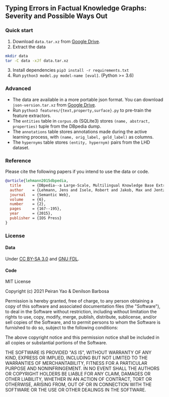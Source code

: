## Typing Errors in Factual Knowledge Graphs: Severity and Possible Ways Out

### Quick start
1. Download `data.tar.xz` from [Google Drive](https://drive.google.com/drive/folders/18PVGaDJy_JaJV8jezYeRYteFlomoBfnt?usp=sharing).
2. Extract the data
```bash
mkdir data
tar -C data -xJf data.tar.xz
```
3. Install dependencies `pip3 install -r requirements.txt`
3. Run `python3 model.py model-name [eval]`. (Python >= 3.6)

### Advanced
* The data are available in a more portable json format. You can download `json-version.tar.xz` from [Google Drive](https://drive.google.com/drive/folders/18PVGaDJy_JaJV8jezYeRYteFlomoBfnt?usp=sharing).
* Run `python3 features/{text,property,surface}.py` to pre-train the feature extractors.
* The `entities` table in `corpus.db` (SQLite3) stores `(name, abstract, properties)` tuple from the DBpedia dump.
* The `annotations` table stores annotations made during the active learning process, with `(name, orig_label, gold_label)` as columns.
* The `hypernyms` table stores `(entity, hypernym)` pairs from the LHD dataset.

### Reference
Please cite the following papers if you intend to use the data or code.
```bib
@article{lehmann2015dbpedia,
  title     = {DBpedia--a Large-Scale, Multilingual Knowledge Base Extracted from Wikipedia},
  author    = {Lehmann, Jens and Isele, Robert and Jakob, Max and Jentzsch, Anja and Kontokostas, Dimitris and Mendes, Pablo N and Hellmann, Sebastian and Morsey, Mohamed and Van Kleef, Patrick and Auer, S{\"o}ren and others},
  journal   = {Semantic Web},
  volume    = {6},
  number    = {2},
  pages     = {167--195},
  year      = {2015},
  publisher = {IOS Press}
}
```

### License
#### Data

Under [CC BY-SA 3.0](https://en.wikipedia.org/wiki/Wikipedia:Text_of_Creative_Commons_Attribution-ShareAlike_3.0_Unported_License) and [GNU FDL](https://en.wikipedia.org/wiki/Wikipedia:Text_of_the_GNU_Free_Documentation_License).

#### Code

MIT License

Copyright (c) 2021 Peiran Yao & Denilson Barbosa

Permission is hereby granted, free of charge, to any person obtaining a copy
of this software and associated documentation files (the "Software"), to deal
in the Software without restriction, including without limitation the rights
to use, copy, modify, merge, publish, distribute, sublicense, and/or sell
copies of the Software, and to permit persons to whom the Software is
furnished to do so, subject to the following conditions:

The above copyright notice and this permission notice shall be included in all
copies or substantial portions of the Software.

THE SOFTWARE IS PROVIDED "AS IS", WITHOUT WARRANTY OF ANY KIND, EXPRESS OR
IMPLIED, INCLUDING BUT NOT LIMITED TO THE WARRANTIES OF MERCHANTABILITY,
FITNESS FOR A PARTICULAR PURPOSE AND NONINFRINGEMENT. IN NO EVENT SHALL THE
AUTHORS OR COPYRIGHT HOLDERS BE LIABLE FOR ANY CLAIM, DAMAGES OR OTHER
LIABILITY, WHETHER IN AN ACTION OF CONTRACT, TORT OR OTHERWISE, ARISING FROM,
OUT OF OR IN CONNECTION WITH THE SOFTWARE OR THE USE OR OTHER DEALINGS IN THE
SOFTWARE.